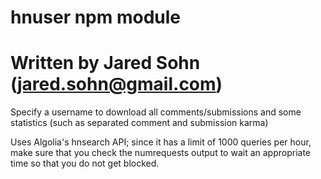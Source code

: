 # hnuser npm module

# Written by Jared Sohn (jared.sohn@gmail.com)

Specify a username to download all comments/submissions and some statistics (such as separated comment and submission karma)

Uses Algolia's hnsearch API; since it has a limit of 1000 queries per hour, make sure that you check the numrequests output to wait an appropriate time so that you do not get blocked.